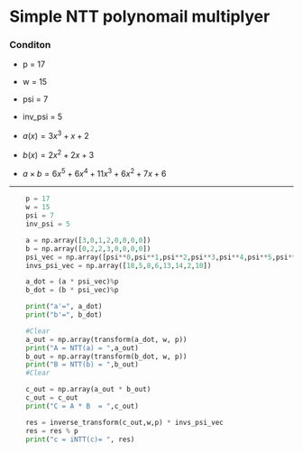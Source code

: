 # Simple NTT polynomail multiplyer
### Conditon
* p = 17
* w = 15
* psi = 7
* inv_psi = 5  

* $a(x) = 3x^3 + x + 2$
* $b(x) = 2x^2 + 2x + 3$
* $a \times b = 6x^5 + 6x^4 + 11x^3 + 6x^2 + 7x + 6$
---

```python
    p = 17
    w = 15
    psi = 7
    inv_psi = 5

    a = np.array([3,0,1,2,0,0,0,0])
    b = np.array([0,2,2,3,0,0,0,0])
    psi_vec = np.array([psi**0,psi**1,psi**2,psi**3,psi**4,psi**5,psi**6,psi**7]) % p
    invs_psi_vec = np.array([18,5,8,6,13,14,2,10])

    a_dot = (a * psi_vec)%p
    b_dot = (b * psi_vec)%p

    print("a'=", a_dot)
    print("b'=", b_dot)

    #Clear
    a_out = np.array(transform(a_dot, w, p))
    print("A = NTT(a) = ",a_out)
    b_out = np.array(transform(b_dot, w, p))
    print("B = NTT(b) = ",b_out)
    #Clear

    c_out = np.array(a_out * b_out)
    c_out = c_out
    print("C = A * B  = ",c_out)

    res = inverse_transform(c_out,w,p) * invs_psi_vec
    res = res % p
    print("c = iNTT(c)= ", res)
```